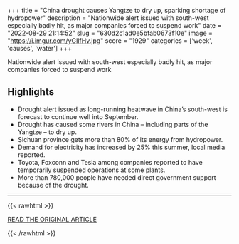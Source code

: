+++
title = "China drought causes Yangtze to dry up, sparking shortage of hydropower"
description = "Nationwide alert issued with south-west especially badly hit, as major companies forced to suspend work"
date = "2022-08-29 21:14:52"
slug = "630d2c1ad0e5bfab0673f10e"
image = "https://i.imgur.com/yGIlfHv.jpg"
score = "1929"
categories = ['week', 'causes', 'water']
+++

Nationwide alert issued with south-west especially badly hit, as major companies forced to suspend work

## Highlights

- Drought alert issued as long-running heatwave in China’s south-west is forecast to continue well into September.
- Drought has caused some rivers in China – including parts of the Yangtze – to dry up.
- Sichuan province gets more than 80% of its energy from hydropower.
- Demand for electricity has increased by 25% this summer, local media reported.
- Toyota, Foxconn and Tesla among companies reported to have temporarily suspended operations at some plants.
- More than 780,000 people have needed direct government support because of the drought.

---

{{< rawhtml >}}
  <p class="article-category">
    <a target="_blank" href="https://www.theguardian.com/world/2022/aug/22/china-drought-causes-yangtze-river-to-dry-up-sparking-shortage-of-hydropower">READ THE ORIGINAL ARTICLE</a>
  </p>
{{< /rawhtml >}}
